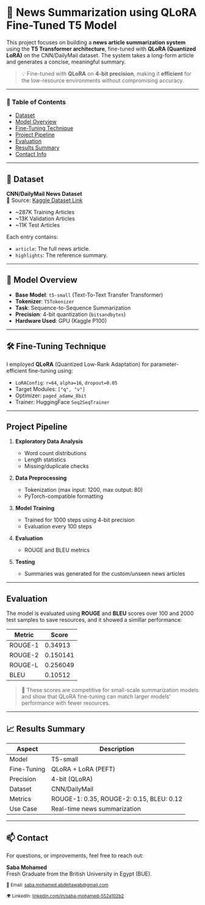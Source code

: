 # 📰 News Summarization using QLoRA Fine-Tuned T5 Model

This project focuses on building a **news article summarization system** using the **T5 Transformer architecture**, fine-tuned with **QLoRA (Quantized LoRA)** on the CNN/DailyMail dataset. The system takes a long-form article and generates a concise, meaningful summary.

> 💡 Fine-tuned with **QLoRA** on **4-bit precision**, making it **efficient** for the  low-resource environments without compromising accuracy.

---

### 📌 Table of Contents

- [Dataset](#-dataset)
- [Model Overview](#-model-overview)
- [Fine-Tuning Technique](#-fine-tuning-technique)
- [Project Pipeline](#-project-pipeline)
- [Evaluation](#-evaluation)
- [Results Summary](#-results-summary)
- [Contact Info](#-contact)
---

## 📂 Dataset

**CNN/DailyMail News Dataset**  
📁 Source: [Kaggle Dataset Link](https://www.kaggle.com/datasets/gowrishankarp/newspaper-text-summarization-cnn-dailymail)

- ~287K Training Articles  
- ~13K Validation Articles  
- ~11K Test Articles

Each entry contains:
- `article`: The full news article.
- `highlights`: The reference summary.

---

## 🤖 Model Overview

- **Base Model**: `t5-small` (Text-To-Text Transfer Transformer)  
- **Tokenizer**: `T5Tokenizer`  
- **Task**: Sequence-to-Sequence Summarization  
- **Precision**: 4-bit quantization (`bitsandbytes`)  
- **Hardware Used**: GPU (Kaggle P100)

---

## 🛠️ Fine-Tuning Technique

I employed **QLoRA** (Quantized Low-Rank Adaptation) for parameter-efficient fine-tuning using:

- `LoRAConfig`: `r=64`, `alpha=16`, `dropout=0.05`  
- Target Modules: `["q", "v"]`  
- Optimizer: `paged_adamw_8bit`  
- Trainer: HuggingFace `Seq2SeqTrainer`

---

## Project Pipeline

1. **Exploratory Data Analysis**  
   - Word count distributions  
   - Length statistics  
   - Missing/duplicate checks

2. **Data Preprocessing**  
   - Tokenization (max input: 1200, max output: 80)  
   - PyTorch-compatible formatting

3. **Model Training**  
   - Trained for 1000 steps using 4-bit precision  
   - Evaluation every 100 steps

4. **Evaluation**  
   - ROUGE and BLEU metrics

5. **Testing**  
   - Summaries was generated for the custom/unseen news articles

---

## Evaluation

The model is evaluated using **ROUGE** and **BLEU** scores over 100 and 2000 test samples to save resources, and it showed a simillar performance:

| Metric   | Score     |
|----------|-----------|
| ROUGE-1  | 0.34913   |
| ROUGE-2  | 0.150141  | 
| ROUGE-L  | 0.256049  | 
| BLEU     | 0.10512   |

> 🚀 These scores are competitive for small-scale summarization models and show that QLoRA fine-tuning can match larger models' performance with fewer resources.

---

## 📈 Results Summary

| Aspect         | Description                          |
|----------------|--------------------------------------|
| Model          | T5-small                             |
| Fine-Tuning    | QLoRA + LoRA (PEFT)                  |
| Precision      | 4-bit (QLoRA)                        |
| Dataset        | CNN/DailyMail                        |
| Metrics        | ROUGE-1: 0.35, ROUGE-2: 0.15, BLEU: 0.12 |
| Use Case       | Real-time news summarization         |


---

## 📫 Contact

For questions, or improvements, feel free to reach out:

**Saba Mohamed**  
Fresh Graduate from the British University in Egypt (BUE).

<sub>📧 Email: saba.mohamed.abdeltawab@gmail.com</sub>

<sub>🌍 LinkedIn: [linkedin.com/in/saba-mohamed-552a102b2](https://www.linkedin.com/in/saba-mohamed-552a102b2/)</sub>
